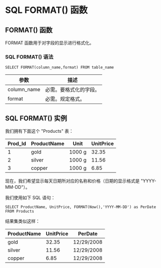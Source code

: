 
# SQL FORMAT() 函数




## FORMAT() 函数

FORMAT 函数用于对字段的显示进行格式化。

### SQL FORMAT() 语法

```
SELECT FORMAT(column_name,format) FROM table_name
```

| 参数 | 描述 |
| --- | --- |
| column_name | 必需。要格式化的字段。 |
| format | 必需。规定格式。 |

## SQL FORMAT() 实例

我们拥有下面这个 "Products" 表：

| Prod_Id | ProductName | Unit | UnitPrice |
| --- | --- | --- | --- |
| 1 | gold | 1000 g | 32.35 |
| 2 | silver | 1000 g | 11.56 |
| 3 | copper | 1000 g | 6.85 |

现在，我们希望显示每天日期所对应的名称和价格（日期的显示格式是 "YYYY-MM-DD"）。

我们使用如下 SQL 语句：

```
SELECT ProductName, UnitPrice, FORMAT(Now(),'YYYY-MM-DD') as PerDate
FROM Products
```

结果集类似这样：

| ProductName | UnitPrice | PerDate |
| --- | --- | --- |
| gold | 32.35 | 12/29/2008 |
| silver | 11.56 | 12/29/2008 |
| copper | 6.85 | 12/29/2008 |





